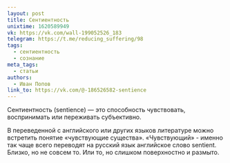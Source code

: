 ```yaml
---
layout: post
title: Сентиентность
unixtime: 1620589949
vk: https://vk.com/wall-199052526_183
telegram: https://t.me/reducing_suffering/98
tags:
  - сентиентность
  - сознание
meta_tags:
  - статьи
authors:
  - Иван Попов
link_to: https://vk.com/@-186526582-sentience
---
```

Сентиентность (sentience) — это способность чувствовать, воспринимать или переживать субъективно.

В переведенной с английского или других языков литературе можно встретить понятие «чувствующие существа». «Чувствующий» - именно так чаще всего переводят на русский язык английское слово sentient. Близко, но не совсем то. Или то, но слишком поверхностно и размыто.